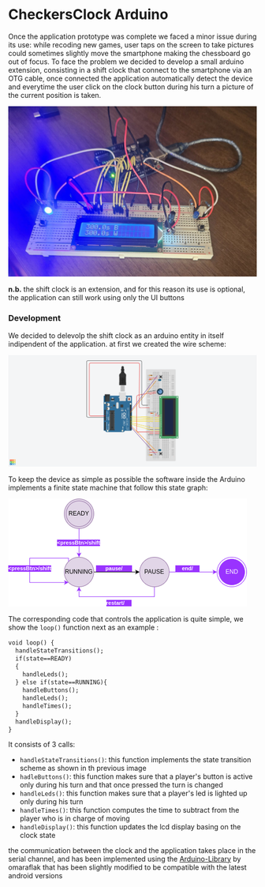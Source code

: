 # CheckersClock Arduino

Once the application prototype was complete we faced a minor issue during its use: while recoding new games, user taps on the screen to take pictures could sometimes slightly move the smartphone making the chessboard go out of focus.
To face the problem we decided to develop a small arduino extension, consisting in a shift clock that connect to the smartphone via an OTG cable, once connected the application automatically detect the device and everytime the user click on the clock button during his turn a picture of the current position is taken.

<img src="_readmeImgs_/ArduinoShiftClock.jpeg"/>


**n.b.** the shift clock is an extension, and for this reason its use is optional, the application can still work using only the UI buttons

### Development

We decided to delevolp the shift clock as an arduino entity in itself indipendent of the application.
at first we created the wire scheme:

<img src="_readmeImgs_/CheckersClockSchme.png"/>

To keep the device as simple as possible the software inside the Arduino implements a finite state machine that follow this state graph:

<img src="_readmeImgs_/StatesDiagram.png"/>

The corresponding code that controls the application is quite simple, we show the `loop()` function next as an example :

```
void loop() {
  handleStateTransitions();
  if(state==READY)
  {
    handleLeds();
  } else if(state==RUNNING){
    handleButtons();
    handleLeds();
    handleTimes();
  }
  handleDisplay();
}
```

It consists of 3 calls:
* `handleStateTransitions()`: this function implements the state transition scheme as shown in th previous image
* `hadleButtons()`: this function makes sure that a player's button is active only during his turn and that once pressed the turn is changed
* `handleLeds()`: this function makes sure that a player's led is lighted up only during his turn
* `handleTimes()`: this function computes the time to subtract from the player who is in charge of moving
* `handleDisplay()`: this function updates the lcd display basing on the clock state


the communication between the clock and the application takes place in the serial channel, and has been implemented using the [Arduino-Library](https://github.com/omaraflak/Arduino-Library) by omaraflak that has been slightly modified to be compatible with the latest android versions
